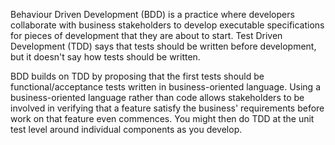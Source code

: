 Behaviour Driven Development (BDD) is a practice where developers collaborate with business stakeholders to develop executable specifications for pieces of development that they are about to start. Test Driven Development (TDD) says that tests should be written before development, but it doesn't say how tests should be written.

BDD builds on TDD by proposing that the first tests should be functional/acceptance tests written in business-oriented language. Using a business-oriented language rather than code allows stakeholders to be involved in verifying that a feature satisfy the business' requirements before work on that feature even commences. You might then do TDD at the unit test level around individual components as you develop.
